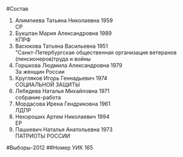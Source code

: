 #Состав
1. Алимпиева Татьяна Николаевна 1959   
    СР
2. Букштан Мария Александровна 1989   
    КПРФ
3. Васюкова Татьяна Васильевна 1951   
    "Санкт-Петербургская общественная организация ветеранов (пенсионеров)труда и войны
4. Горшкова Людмила Александровна 1979   
    За женщин России
5. Кругляков Игорь Геннадьевич 1974   
    СОЦИАЛЬНОЙ ЗАЩИТЫ
6. Лебедева Наталья Михайловна 1971   
    собрание-работа
7. Мордасова Ирена Гендриковна 1961   
    ЛДПР
8. Нехороших Артем Николаевич 1994   
    ЕР
9. Пашкевич Наталья Анатольевна 1973   
    ПАТРИОТЫ РОССИИ

#Выборы-2012
##Номер УИК
165